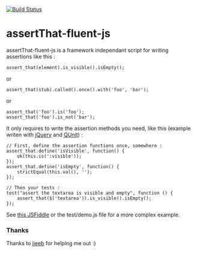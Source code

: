 [![Build Status](https://travis-ci.org/vcarel/assertThat-fluent-js.png?branch=master)](https://travis-ci.org/vcarel/assertThat-fluent-js)

# assertThat-fluent-js

assertThat-fluent-js is a framework independant script for writing assertions like this :

	assert_that(element).is_visible().isEmpty();

or

	assert_that(stub).called().once().with('foo', 'bar');

or

    assert_that('foo').is('foo');
    assert_that('foo').is_not('bar');

It only requires to write the assertion methods you need, like this (example writen with [jQuery](http://jquery.com/) and [QUnit](http://qunitjs.com/)) :

    // First, define the assertion functions once, somewhere :
    assert_that.define('isVisible', function() {
        ok(this.is(':visible'));
    });
    assert_that.define('isEmpty', function() {
        strictEqual(this.val(), '');
    });

    // Then your tests :
    test("assert the textarea is visible and empty", function () {
        assert_that($('textarea')).is_visible().isEmpty();
    });
    
See [this JSFiddle](http://jsfiddle.net/6nb6r/2/) or the test/demo.js file for a more complex example.

### Thanks
Thanks to [jjeeb](https://github.com/jbpotonnier) for helping me out :)
